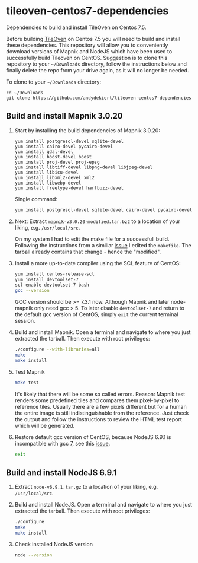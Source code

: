 # tileoven-centos7-dependencies
Dependencies to build and install TileOven on Centos 7.5.

Before building [TileOven](https://github.com/andydekiert/tileoven) on Centos 7.5 you will need to build and install these dependencies. This repository will allow you to conveniently download versions of Mapnik and NodeJS which have been used to successfully build Tileoven on CentOS. Suggestion is to clone this repository to your `~/Downloads` directory, follow the instructions below and finally delete the repo from your drive again, as it will no longer be needed.

To clone to your `~/Downloads` directory:
```
cd ~/Downloads
git clone https://github.com/andydekiert/tileoven-centos7-dependencies
```

## Build and install Mapnik 3.0.20
1. Start by installing the build dependencies of Mapnik 3.0.20:
   ```
   yum install postgresql-devel sqlite-devel
   yum install cairo-devel pycairo-devel
   yum install gdal-devel
   yum install boost-devel boost
   yum install proj-devel proj-epsg
   yum install libtiff-devel libpng-devel libjpeg-devel
   yum install libicu-devel
   yum install libxml2-devel xml2
   yum install libwebp-devel
   yum install freetype-devel harfbuzz-devel
   ```
   Single command:
   ```bash
   yum install postgresql-devel sqlite-devel cairo-devel pycairo-devel gdal-devel boost-devel boost proj-devel proj-epsg libtiff-devel libpng-devel libjpeg-devel libicu-devel libxml2-devel xml2 libwebp-devel freetype-devel harfbuzz-devel
   ```  

2. Next: Extract `mapnik-v3.0.20-modified.tar.bz2` to a location of your liking, e.g. `/usr/local/src`.

   On my system I had to edit the make file for a successfull build. Following the instructions from a similiar [issue](https://github.com/mapnik/mapnik/issues/3384) I edited the `makefile`. The tarball already contains that change - hence the "modified".
   
3. Install a more up-to-date compiler using the SCL feature of CentOS:
   ```bash
   yum install centos-release-scl
   yum install devtoolset-7
   scl enable devtoolset-7 bash
   gcc --version
   ```
   GCC version should be >= 7.3.1 now. Although Mapnik and later node-mapnik only need gcc > 5. To later disable `devtoolset-7` and return to the default gcc version of CentOS, simply `exit` the current terminal session.

4. Build and install Mapnik. Open a terminal and navigate to where you just extracted the tarball. Then execute with root privileges:
   ```bash
   ./configure --with-libraries=all
   make
   make install
   ```
   
5. Test Mapnik
   ```bash
   make test
   ```
   It's likely that there will be some so called errors.
   Reason: Mapnik test renders some predefined tiles and compares them pixel-by-pixel to reference tiles. Usually there are a few pixels different but for a human the entire image is still indistinguishable from the reference. Just check the output and follow the instructions to review the HTML test report which will be generated.

6. Restore default gcc version of CentOS, because NodeJS 6.9.1 is incompatible with gcc 7, see this [issue](https://github.com/nodejs/help/issues/664).
   ```bash
   exit
   ```

## Build and install NodeJS 6.9.1
1. Extract `node-v6.9.1.tar.gz` to a location of your liking, e.g. `/usr/local/src`.

2. Build and install NodeJS. Open a terminal and navigate to where you just extracted the tarball. Then execute with root privileges:
   ```bash
   ./configure
   make
   make install
   ```
   
3. Check installed NodeJS version
   ```bash
   node --version
   ```


